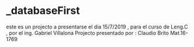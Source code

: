 # _databaseFirst
este es un projecto a presentarse el dia 15/7/2019 , para el curso de Leng.C , por el ing. Gabriel Villalona
Projecto presentado por : Claudio Brito 
Mat.16-1769

